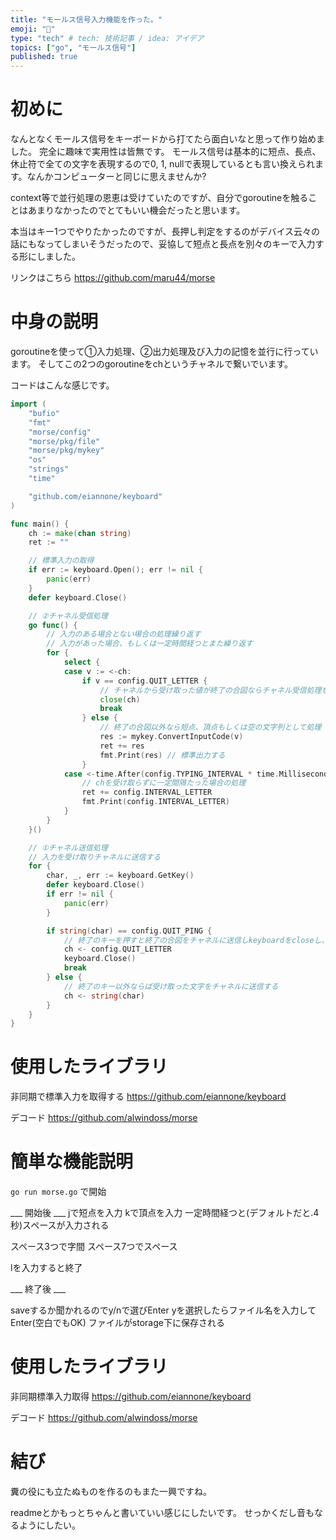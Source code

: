 ```yaml
---
title: "モールス信号入力機能を作った。"
emoji: "🐾"
type: "tech" # tech: 技術記事 / idea: アイデア
topics: ["go", "モールス信号"]
published: true
---
```


# 初めに
なんとなくモールス信号をキーボードから打てたら面白いなと思って作り始めました。
完全に趣味で実用性は皆無です。
モールス信号は基本的に短点、長点、休止符で全ての文字を表現するので0, 1, nullで表現しているとも言い換えられます。なんかコンピューターと同じに思えませんか?

context等で並行処理の恩恵は受けていたのですが、自分でgoroutineを触ることはあまりなかったのでとてもいい機会だったと思います。

本当はキー1つでやりたかったのですが、長押し判定をするのがデバイス云々の話にもなってしまいそうだったので、妥協して短点と長点を別々のキーで入力する形にしました。

リンクはこちら
https://github.com/maru44/morse

# 中身の説明

goroutineを使って①入力処理、②出力処理及び入力の記憶を並行に行っています。
そしてこの2つのgoroutineをchというチャネルで繋いでいます。

コードはこんな感じです。

```go:morse.go
import (
	"bufio"
	"fmt"
	"morse/config"
	"morse/pkg/file"
	"morse/pkg/mykey"
	"os"
	"strings"
	"time"

	"github.com/eiannone/keyboard"
)

func main() {
	ch := make(chan string)
	ret := ""

	// 標準入力の取得
	if err := keyboard.Open(); err != nil {
		panic(err)
	}
	defer keyboard.Close()

	// ②チャネル受信処理
	go func() {
		// 入力のある場合とない場合の処理繰り返す
		// 入力があった場合、もしくは一定時間経つとまた繰り返す
		for {
			select {
			case v := <-ch:
				if v == config.QUIT_LETTER {
					// チャネルから受け取った値が終了の合図ならチャネル受信処理を終了させる
					close(ch)
					break
				} else {
					// 終了の合図以外なら短点、頂点もしくは空の文字列として処理
					res := mykey.ConvertInputCode(v)
					ret += res
					fmt.Print(res) // 標準出力する
				}
			case <-time.After(config.TYPING_INTERVAL * time.Millisecond):
				// chを受け取らずに一定間隔たった場合の処理
				ret += config.INTERVAL_LETTER
				fmt.Print(config.INTERVAL_LETTER)
			}
		}
	}()

	// ①チャネル送信処理
	// 入力を受け取りチャネルに送信する
	for {
		char, _, err := keyboard.GetKey()
		defer keyboard.Close()
		if err != nil {
			panic(err)
		}

		if string(char) == config.QUIT_PING {
			// 終了のキーを押すと終了の合図をチャネルに送信しkeyboardをcloseし、入力処理を終了させる
			ch <- config.QUIT_LETTER
			keyboard.Close()
			break
		} else {
			// 終了のキー以外ならば受け取った文字をチャネルに送信する
			ch <- string(char)
		}
	}
}
```

# 使用したライブラリ

非同期で標準入力を取得する
https://github.com/eiannone/keyboard

デコード
https://github.com/alwindoss/morse

# 簡単な機能説明

`go run morse.go`
で開始

___ 開始後 ___
jで短点を入力
kで頂点を入力
一定時間経つと(デフォルトだと.4秒)スペースが入力される

スペース3つで字間
スペース7つでスペース

lを入力すると終了

___ 終了後 ___

saveするか聞かれるのでy/nで選びEnter
yを選択したらファイル名を入力してEnter(空白でもOK)
ファイルがstorage下に保存される

# 使用したライブラリ

非同期標準入力取得
https://github.com/eiannone/keyboard

デコード
https://github.com/alwindoss/morse


# 結び

糞の役にも立たぬものを作るのもまた一興ですね。

readmeとかもっとちゃんと書いていい感じにしたいです。
せっかくだし音もなるようにしたい。
